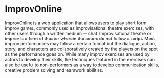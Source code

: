 # ImprovOnline

ImprovOnline is a web application that allows users to play short form improv games,   commonly used as improvisational theatre exercises, with other users through a written   medium -- chat. Improvisational theatre or improv is a form of theater wherein the actors do not   follow a script. Most improv performances may follow a certain format but the dialogue, action,   story, and characters are collaboratively created by the players on the spot as the performance   goes on. While many improv exercises are used by actors to develop their skills, the   techniques featured in the exercises can also be useful to non-performers as a way to develop   communication skills, creative problem solving and teamwork abilities.
